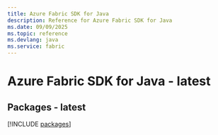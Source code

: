 ```yaml
---
title: Azure Fabric SDK for Java
description: Reference for Azure Fabric SDK for Java
ms.date: 09/09/2025
ms.topic: reference
ms.devlang: java
ms.service: fabric
---
```

# Azure Fabric SDK for Java - latest
## Packages - latest
[!INCLUDE [packages](fabric-index.md)]